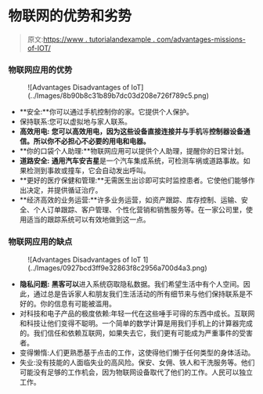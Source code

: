 # 物联网的优势和劣势

> 原文:[https://www . tutorialandexample . com/advantages-missions-of-IOT/](https://www.tutorialandexample.com/advantages-disadvantages-of-iot/)

### 物联网应用的优势

<figure class="aligncenter is-resized">![Advantages Disadvantages of IoT](../Images/8b90b8c31b89b7dc03d208e726f789c5.png)</figure>

*   **安全:**你可以通过手机控制你的家。它提供个人保护。
*   保持联系:您可以虚拟地与家人联系。
*   **高效用电:** **您可以高效用电，因为这些设备直接连接并与手机**等**控制器设备通信。所以你不必担心不必要的用电和电器。**
*   **你的口袋个人助理:**物联网应用可以提供个人助理，提醒你的日常计划。
*   **道路安全:** **通用汽车安吉星**是一个汽车集成系统，可检测车祸或道路事故。如果检测到事故或撞车，它会自动发出呼叫。
*   **更好的医疗保健和管理:**无需医生出诊即可实时监控患者。它使他们能够作出决定，并提供循证治疗。
*   **经济高效的业务运营:**许多业务运营，如资产跟踪、库存控制、运输、安全、个人订单跟踪、客户管理、个性化营销和销售服务等。在一家公司里，使用适当的跟踪系统可以有效地做到这一点。

### 物联网应用的缺点

<figure class="aligncenter is-resized">![Advantages Disadvantages of IoT 1](../Images/0927bcd3ff9e32863f8c2956a700d4a3.png)</figure>

*   **隐私问题:** **黑客可以**进入系统窃取隐私数据。我们希望生活中有个人空间。因此，通过总是告诉家人和朋友我们生活活动的所有细节来与他们保持联系是不好的。你的信息有可能被滥用。
*   对科技和电子产品的极度依赖:年轻一代在这些唾手可得的东西中成长。互联网和科技让他们变得不聪明。一个简单的数学计算是用我们手机上的计算器完成的。我们信任和依赖互联网，如果失去它，我们更有可能成为严重事件的受害者。
*   变得懒惰:人们更熟悉基于点击的工作，这使得他们懒于任何类型的身体活动。
*   失业:没有技能的人面临失业的高风险。保安、女佣、铁人和干洗服务等。他们可能没有足够的工作机会，因为物联网设备取代了他们的工作。人民可以独立工作。